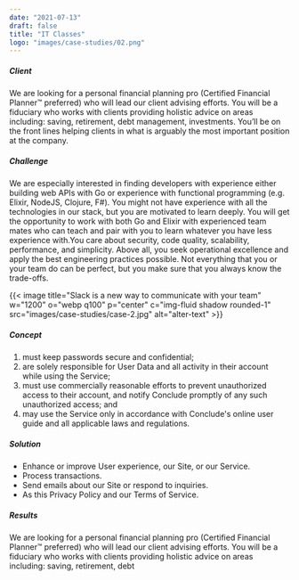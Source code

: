 ```yaml
---
date: "2021-07-13"
draft: false
title: "IT Classes"
logo: "images/case-studies/02.png"
---
```


##### Client
We are looking for a personal financial planning pro (Certified Financial Planner™ preferred) who will lead our client advising efforts. You will be a fiduciary who works with clients providing holistic advice on areas including: saving, retirement, debt management, investments. You’ll be on the front lines helping clients in what is arguably the most important position at the company.

##### Challenge
We are especially interested in finding developers with experience either building web APIs with Go or experience with functional programming (e.g. Elixir, NodeJS, Clojure, F#). You might not have experience with all the technologies in our stack, but you are motivated to learn deeply. You will get the opportunity to work with both Go and Elixir with experienced team mates who can teach and pair with you to learn whatever you have less experience with.You care about security, code quality, scalability, performance, and simplicity. Above all, you seek operational excellence and apply the best engineering practices possible. Not everything that you or your team do can be perfect, but you make sure that you always know the trade-offs.

{{< image title="Slack is a new way to communicate with your team" w="1200" o="webp q100" p="center" c="img-fluid shadow rounded-1" src="images/case-studies/case-2.jpg" alt="alter-text" >}}

##### Concept
1. must keep passwords secure and confidential;
2. are solely responsible for User Data and all activity in their account while using the Service;
3. must use commercially reasonable efforts to prevent unauthorized access to their account, and notify Conclude promptly of any such unauthorized access; and
4. may use the Service only in accordance with Conclude's online user guide and all applicable laws and regulations.

##### Solution
* Enhance or improve User experience, our Site, or our Service.
* Process transactions.
* Send emails about our Site or respond to inquiries.
* As this Privacy Policy and our Terms of Service.

##### Results
We are looking for a personal financial planning pro (Certified Financial Planner™ preferred) who will lead our client advising efforts. You will be a fiduciary who works with clients providing holistic advice on areas including: saving, retirement, debt